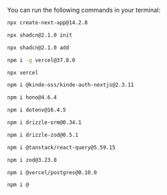 You can run the following commands in your terminal:

```bash
npx create-next-app@14.2.8
```

```bash
npx shadcn@2.1.0 init
```

```bash
npx shadcn@2.1.0 add
```

```bash
npm i -g vercel@37.8.0
```

```bash
npx vercel
```

```bash
npm i @kinde-oss/kinde-auth-nextjs@2.3.11
```

```bash
npm i hono@4.6.4
```

```bash
npm i dotenv@16.4.5
```

```bash
npm i drizzle-orm@0.34.1
```

```bash
npm i drizzle-zod@0.5.1
```

```bash
npm i @tanstack/react-query@5.59.15
```

```bash
npm i zod@3.23.8
```

```bash
npm i @vercel/postgres@0.10.0
```

```bash
npm i @
```

